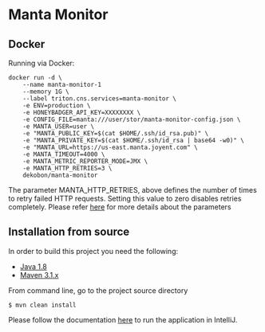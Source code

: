 # Manta Monitor

## Docker
Running via Docker:

```
docker run -d \
    --name manta-monitor-1
    --memory 1G \
    --label triton.cns.services=manta-monitor \
    -e ENV=production \
    -e HONEYBADGER_API_KEY=XXXXXXXX \
    -e CONFIG_FILE=manta:///user/stor/manta-monitor-config.json \
    -e MANTA_USER=user \
    -e "MANTA_PUBLIC_KEY=$(cat $HOME/.ssh/id_rsa.pub)" \
    -e "MANTA_PRIVATE_KEY=$(cat $HOME/.ssh/id_rsa | base64 -w0)" \
    -e "MANTA_URL=https://us-east.manta.joyent.com" \
    -e MANTA_TIMEOUT=4000 \
    -e MANTA_METRIC_REPORTER_MODE=JMX \
    -e MANTA_HTTP_RETRIES=3 \
    dekobon/manta-monitor
```
The parameter MANTA_HTTP_RETRIES, above defines the number of times to retry failed HTTP requests. 
Setting this value to zero disables retries completely.
Please refer [here](https://github.com/joyent/java-manta/blob/master/USAGE.md#parameters) for more details about the parameters
## Installation from source
In order to build this project you need the following:

* [Java 1.8](http://www.oracle.com/technetwork/java/javase/downloads/index.html)
* [Maven 3.1.x](https://maven.apache.org/)

From command line, go to the project source directory
```
$ mvn clean install
```

Please follow the documentation [here](doc/intellij-setup.md) to run the application in IntelliJ.